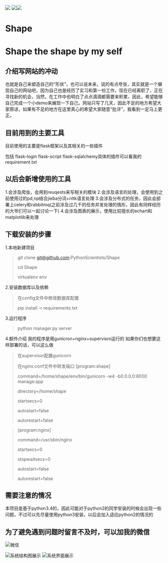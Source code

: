![](https://img.shields.io/badge/time-3day-red.svg) ![](https://img.shields.io/badge/build-passing-brightgreen.svg)![](https://img.shields.io/badge/download-0%2Fweek-orange.svg)
# Shape
# Shape the shape by my self 
## 介绍写网站的冲动
也就是自己来塑造自己的“形状”，也可以说未来，说的有点夸张，其实就是一个展现自己的网站吧，因为自己也是经历了实习和第一份工作，现在已经离职了，正在寻找新的机会，当然，在工作中也明白了点点滴滴都需要来积累，因此，希望能够自己完成一个小demo来展现一下自己。网站只写了几天，因此不足的地方希望大家原谅，如果有不足的地方在这里真心的希望大家随意“批评”，我看到一定马上更正。
## 目前用到的主要工具
目前使用的主要是flask框架以及其相关的一些插件

包括 flask-login flask-script flask-sqlalchemy具体的插件可以看我的requirement.txt


## 以后会新增使用的工具
1.会涉及爬虫，会用到reuqests来写相关的模块
2.会涉及语言的处理，会使用到之前使用过的pd,np结合jieba分词+nltk语言处理
3.会涉及分布式的任务，因此会部署上celery和rabbitmq(之前涉及过几千的任务并发处理的情形，因此有同样经历的大爷们可以一起讨论一下)
4.会涉及图表的展示，使用比较擅长的echart和matplotlib来处理

## 下载安装的步骤


1.本地新建项目
>git clone git@github.com:PythonScientists/Shape
>
>cd Shape
>
>virtualenv env


2.安装数据库以及依赖
>在config文件中修改数据库配置
>
>pip install -r requirements.txt


3.运行程序
>python manager.py server


4.额外介绍
我的程序是用gunicron+nginx+supervisro运行的
如果你们也想要这样部署的话，可以这么做
>在supervisor配置gunicorn
>
>在nginx.conf文件中转发端口
>[program:shape]
>
>command=/home/shape/env/bin/gunicorn -w4 -b0.0.0.0:8000 manage:app 
>
>directory=/home/shape
>
>startsecs=0
>
>autostart=false
>
>autorestart=false

>[program:nginx]
>
>command=/usr/sbin/nginx
>
>startsecs=0
>
>stopwaitsecs=0
>
>autostart=false
>
>autorestart=false


## 需要注意的情况
本项目是基于python3.4的，因此可能对于python2的同学安装的时候会出现一些问题，不过可以先尽量使用python3安装，以后会加入适应python2的情况的


## 为了避免遇到问题时留言不及时，可以加我的微信


![微信](https://github.com/PythonScientists/Shape/blob/master/other/photo/person.jpg)


![系统结构图展示](https://github.com/PythonScientists/Shape/blob/master/other/photo/未命名文件.png)
![系统界面展示](https://github.com/PythonScientists/Shape/blob/master/other/photo/content.png)

   
